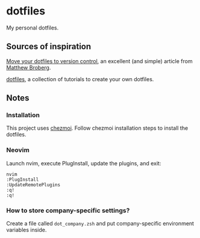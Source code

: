 # dotfiles
My personal dotfiles.

## Sources of inspiration
[Move your dotfiles to version control](https://opensource.com/article/19/3/move-your-dotfiles-version-control), 
an excellent (and simple) article from [Matthew Broberg](https://github.com/mbbroberg).

[dotfiles](https://dotfiles.github.io/tutorials/), a collection of tutorials to create your own dotfiles.

## Notes

### Installation
This project uses [chezmoi](https://www.chezmoi.io/). Follow chezmoi installation steps to install the dotfiles.

### Neovim
Launch nvim, execute PlugInstall, update the plugins, and exit:
```
nvim
:PlugInstall
:UpdateRemotePlugins
:q!
:q!
```

### How to store company-specific settings?
Create a file called `dot_company.zsh` and put company-specific environment variables inside.
